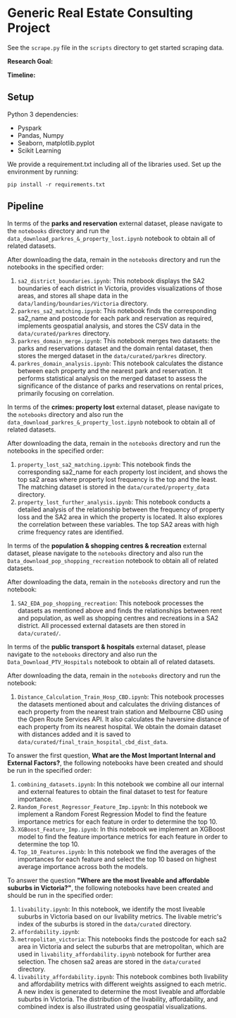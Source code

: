 # Generic Real Estate Consulting Project

See the `scrape.py` file in the `scripts` directory to get started scraping data. 

**Research Goal:** 

**Timeline:** 

## Setup

Python 3 dependencies:

* Pyspark
* Pandas, Numpy
* Seaborn, matplotlib.pyplot
* Scikit Learning

We provide a requirement.txt including all of the libraries used. Set up the environment by running:
```
pip install -r requirements.txt
```

## Pipeline
In terms of the **parks and reservation** external dataset, please navigate to the `notebooks` directory and run the `data_download_parkres_&_property_lost.ipynb` notebook to obtain all of related datasets.

After downloading the data, remain in the `notebooks` directory and run the notebooks in the specified order:
1. `sa2_district_boundaries.ipynb`: This notebook displays the SA2 boundaries of each district in Victoria, provides visualizations of those areas, and stores all shape data in the `data/landing/boundaries/Victoria` directory.
2. `parkres_sa2_matching.ipynb`: This notebook finds the corresponding sa2_name and postcode for each park and reservation as required, implements geospatial analysis, and stores the CSV data in the `data/curated/parkres` directory.
3. `parkres_domain_merge.ipynb`: This notebook merges two datasets: the parks and reservations dataset and the domain rental dataset, then stores the merged dataset in the `data/curated/parkres` directory.
4. `parkres_domain_analysis.ipynb`: This notebook calculates the distance between each property and the nearest park and reservation. It performs statistical analysis on the merged dataset to assess the significance of the distance of parks and reservations on rental prices, primarily focusing on correlation.

In terms of the **crimes: property lost** external dataset, please navigate to the `notebooks` directory and also run the `data_download_parkres_&_property_lost.ipynb` notebook to obtain all of related datasets.

After downloading the data, remain in the `notebooks` directory and run the notebooks in the specified order:
1. `property_lost_sa2_matching.ipynb`: This notebook finds the corresponding sa2_name for each property lost incident, and shows the top sa2 areas where property lost frequency is the top and the least. The matching dataset is stored in the `data/curated/property_data` directory.
2. `property_lost_further_analysis.ipynb`: This notebook conducts a detailed analysis of the relationship between the frequency of property loss and the SA2 area in which the property is located. It also explores the correlation between these variables. The top SA2 areas with high crime frequency rates are identified.

In terms of the **population & shopping centres & recreation** external dataset, please navigate to the `notebooks` directory and also run the `Data_download_pop_shopping_recreation` notebook to obtain all of related datasets.

After downloading the data, remain in the `notebooks` directory and run the notebook:
1. `SA2_EDA_pop_shopping_recreation`: This notebook processes the datasets as mentioned above and finds the relationships between rent and population, as well as shopping centres and recreations in a SA2 district. All processed external datasets are then stored in `data/curated/`.

In terms of the **public transport & hospitals** external dataset, please navigate to the `notebooks` directory and also run the `Data_Download_PTV_Hospitals` notebook to obtain all of related datasets.

After downloading the data, remain in the `notebooks` directory and run the notebook:
1. `Distance_Calculation_Train_Hosp_CBD.ipynb`: This notebook processes the datasets mentioned about and calculates the driviing distances of each property from the nearest train station and Melbourne CBD using the Open Route Services API. It also calculates the haversine distance of each property from its nearest hospital. We obtain the domain dataset with distances added and it is saved to `data/curated/final_train_hospital_cbd_dist_data`.

To answer the first question, **What are the Most Important Internal and External Factors?**, the following notebooks have been created and should be run in the specified order:
1. `combining_datasets.ipynb`: In this notebook we combine all our internal and external features to obtain the final dataset to test for feature importance.
2. `Random_Forest_Regressor_Feature_Imp.ipynb`: In this notebook we implement a Random Forest Regression Model to find the feature importance metrics for each feature in order to determine the top 10.
3. `XGBoost_Feature_Imp.ipynb`: In this notebook we implement an XGBoost model to find the feature importance metrics for each feature in order to determine the top 10.
4. `Top_10_Features.ipynb`: In this notebook we find the averages of the importances for each feature and select the top 10 based on highest average importance across both the models.

To answer the question **"Where are the most liveable and affordable suburbs in Victoria?"**, the following notebooks have been created and should be run in the specified order:
1. `livability.ipynb`: In this notebook, we identify the most liveable suburbs in Victoria based on our livability metrics. The livable metric's index of the suburbs is stored in the `data/curated` directory.
2. `affordability.ipynb`:
3. `metropolitan_victoria`: This notebooks finds the postcode for each sa2 area in Victoria and select the suburbs that are metropolitan, which are used in `livability_affordability.ipynb` notebook for further area selection. The chosen sa2 areas are stored in the `data/curated` directory.
4. `livability_affordability.ipynb`: This notebook combines both livability and affordability metrics with different weights assigned to each metric. A new index is generated to determine the most liveable and affordable suburbs in Victoria. The distribution of the livability, affordability, and combined index is also illustrated using geospatial visualizations.
